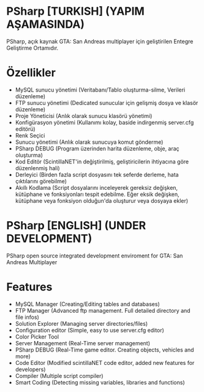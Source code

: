# PSharp [TURKISH] (YAPIM AŞAMASINDA)
PSharp, açık kaynak GTA: San Andreas multiplayer için geliştirilen Entegre Geliştirme Ortamıdır.

# Özellikler
* MySQL sunucu yönetimi (Veritabanı/Tablo oluşturma-silme, Verileri düzenleme)
* FTP sunucu yönetimi (Dedicated sunucular için gelişmiş dosya ve klasör düzenleme)
* Proje Yöneticisi (Anlık olarak sunucu klasörü yönetimi)
* Konfigürasyon yönetimi (Kullanımı kolay, baside indirgenmiş server.cfg editörü)
* Renk Seçici
* Sunucu yönetimi (Anlık olarak sunucuya komut gönderme)
* PSharp DEBUG (Program üzerinden harita düzenleme, obje, araç oluşturma)
* Kod Editör (ScintillaNET'in değiştirilmiş, geliştiricilerin ihtiyacına göre düzenlenmiş hali)
* Derleyici (Birden fazla script dosyasını tek seferde derleme, hata çıktılarını görebilme)
* Akıllı Kodlama (Script dosyalarını inceleyerek gereksiz değişken, kütüphane ve fonksiyonları tespit edebilme. Eğer eksik değişken, kütüphane veya fonksiyon olduğun'da oluşturur veya dosyaya ekler)

# PSharp [ENGLISH] (UNDER DEVELOPMENT)
PSharp open source integrated development enviroment for GTA: San Andreas Multiplayer 

# Features
* MySQL Manager (Creating/Editing tables and databases)
* FTP Manager (Advanced ftp management. Full detailed directory and file infos)
* Solution Explorer (Managing server directories/files)
* Configuration editor (Simple, easy to use server.cfg editor)
* Color Picker Tool
* Server Management (Real-Time server management)
* PSharp DEBUG (Real-Time game editor. Creating objects, vehicles and more)
* Code Editor (Modified scintillaNET code editor, added new features for developers)
* Compiler (Multiple script compiler)
* Smart Coding (Detecting missing variables, libraries and functions)
